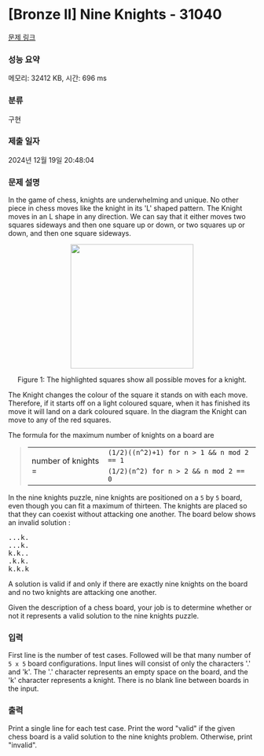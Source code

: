 # [Bronze II] Nine Knights - 31040 

[문제 링크](https://www.acmicpc.net/problem/31040) 

### 성능 요약

메모리: 32412 KB, 시간: 696 ms

### 분류

구현

### 제출 일자

2024년 12월 19일 20:48:04

### 문제 설명

<p>In the game of chess, knights are underwhelming and unique. No other piece in chess moves like the knight in its 'L' shaped pattern. The Knight moves in an L shape in any direction. We can say that it either moves two squares sideways and then one square up or down, or two squares up or down, and then one square sideways.</p>

<p style="text-align: center;"><img alt="" src="https://upload.acmicpc.net/7e40759e-b018-4c58-a564-5422c81e6326/-/preview/" style="width: 250px; height: 253px;"></p>

<p style="text-align: center;">Figure 1: The highlighted squares show all possible moves for a knight.</p>

<p>The Knight changes the colour of the square it stands on with each move. Therefore, if it starts off on a light coloured square, when it has finished its move it will land on a dark coloured square. In the diagram the Knight can move to any of the red squares.</p>

<p>The formula for the maximum number of knights on a board are</p>

<blockquote>
<table border="0" class="table table-bordered">
	<tbody>
		<tr>
			<td rowspan="2">number of knights =</td>
			<td><code>(1/2)((n^2)+1) for n > 1 && n mod 2 == 1</code></td>
		</tr>
		<tr>
			<td><code>(1/2)(n^2) for n > 2 && n mod 2 == 0</code></td>
		</tr>
	</tbody>
</table>
</blockquote>

<p>In the nine knights puzzle, nine knights are positioned on a <code>5</code> by <code>5</code> board, even though you can fit a maximum of thirteen. The knights are placed so that they can coexist without attacking one another. The board below shows an invalid solution :</p>

<pre>...k.
...k.
k.k..
.k.k.
k.k.k</pre>

<p>A solution is valid if and only if there are exactly nine knights on the board and no two knights are attacking one another.</p>

<p>Given the description of a chess board, your job is to determine whether or not it represents a valid solution to the nine knights puzzle.</p>

### 입력 

 <p>First line is the number of test cases. Followed will be that many number of <code>5 x 5</code> board configurations. Input lines will consist of only the characters '.' and 'k'. The '.' character represents an empty space on the board, and the 'k' character represents a knight. There is no blank line between boards in the input.</p>

### 출력 

 <p>Print a single line for each test case. Print the word "valid" if the given chess board is a valid solution to the nine knights problem. Otherwise, print "invalid".</p>


